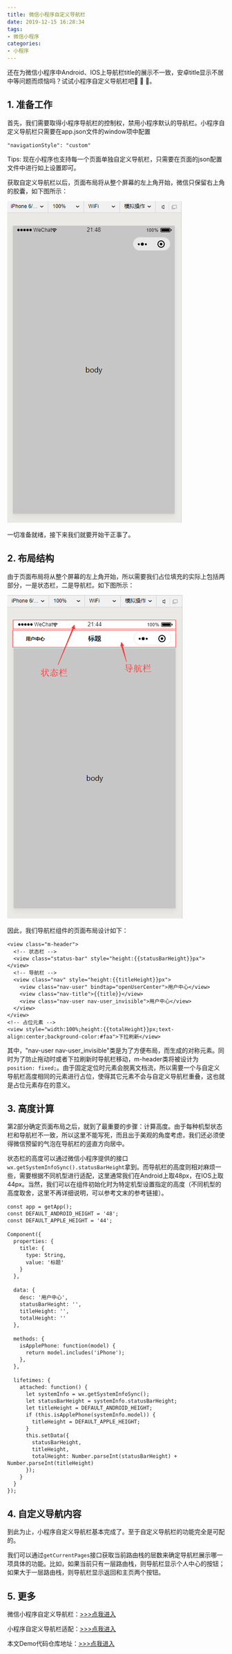 ```yaml
---
title: 微信小程序自定义导航栏
date: 2019-12-15 16:28:34
tags:
- 微信小程序
categories:
- 小程序
---
```


还在为微信小程序中Android、IOS上导航栏title的展示不一致，安卓title显示不居中等问题而烦恼吗？试试小程序自定义导航栏吧🦉 🦉 🦉。

<!--more-->

## 1. 准备工作

首先，我们需要取得小程序导航栏的控制权，禁用小程序默认的导航栏。小程序自定义导航栏只需要在app.json文件的window项中配置

```
"navigationStyle": "custom"
```

Tips: 现在小程序也支持每一个页面单独自定义导航栏，只需要在页面的json配置文件中进行如上设置即可。

获取自定义导航栏以后，页面布局将从整个屏幕的左上角开始，微信只保留右上角的胶囊，如下图所示：

![](https://raw.githubusercontent.com/Nirvana-cn/Photograph-deposit/master/wechat/no-navigation-bar.png)

一切准备就绪，接下来我们就要开始干正事了。

## 2. 布局结构

由于页面布局将从整个屏幕的左上角开始，所以需要我们占位填充的实际上包括两部分，一是状态栏，二是导航栏。如下图所示：

![](https://raw.githubusercontent.com/Nirvana-cn/Photograph-deposit/master/wechat/has-navigation-bar.png)

因此，我们导航栏组件的页面布局设计如下：

```
<view class="m-header">
  <!-- 状态栏 -->
  <view class="status-bar" style="height:{{statusBarHeight}}px"></view>
  <!-- 导航栏 -->
  <view class="nav" style="height:{{titleHeight}}px">
    <view class="nav-user" bindtap="openUserCenter">用户中心</view>
    <view class="nav-title">{{title}}</view>
    <view class="nav-user nav-user_invisible">用户中心</view>
  </view>
</view>
<!-- 占位元素 -->
<view style="width:100%;height:{{totalHeight}}px;text-align:center;background-color:#faa">下拉刷新</view>
```

其中，"nav-user nav-user_invisible"类是为了方便布局，而生成的对称元素。同时为了防止拖动时或者下拉刷新时导航栏移动，m-header类将被设计为`position: fixed;`。由于固定定位时元素会脱离文档流，所以需要一个与自定义导航栏高度相同的元素进行占位，使得其它元素不会与自定义导航栏重叠，这也就是占位元素存在的意义。

## 3. 高度计算

第2部分确定页面布局之后，就到了最重要的步骤：计算高度。由于每种机型状态栏和导航栏不一致，所以这里不能写死，而且出于美观的角度考虑，我们还必须使得微信预留的气泡在导航栏的竖直方向居中。

状态栏的高度可以通过微信小程序提供的接口`wx.getSystemInfoSync().statusBarHeight`拿到。而导航栏的高度则相对麻烦一些，需要根据不同机型进行适配，这里通常我们在Android上取48px，在IOS上取44px。当然，我们可以在组件初始化时为特定机型设置指定的高度（不同机型的高度取舍，这里不再详细说明，可以参考文末的参考链接）。

```
const app = getApp();
const DEFAULT_ANDROID_HEIGHT = '48';
const DEFAULT_APPLE_HEIGHT = '44';

Component({
  properties: {
    title: {
      type: String,
      value: '标题'
    }
  },

  data: {
    desc: '用户中心',
    statusBarHeight: '',
    titleHeight: '',
    totalHeight: ''
  },

  methods: {
    isApplePhone: function(model) {
      return model.includes('iPhone');
    },
  },

  lifetimes: {
    attached: function() {
      let systemInfo = wx.getSystemInfoSync();
      let statusBarHeight = systemInfo.statusBarHeight;
      let titleHeight = DEFAULT_ANDROID_HEIGHT;
      if (this.isApplePhone(systemInfo.model)) {
        titleHeight = DEFAULT_APPLE_HEIGHT;
      }
      this.setData({
        statusBarHeight,
        titleHeight,
        totalHeight: Number.parseInt(statusBarHeight) + Number.parseInt(titleHeight)
      });
    }
  }
});
```

## 4. 自定义导航内容

到此为止，小程序自定义导航栏基本完成了。至于自定义导航栏的功能完全是可配的。

我们可以通过`getCurrentPages`接口获取当前路由栈的层数来确定导航栏展示哪一项具体的功能。比如，如果当前只有一层路由栈，则导航栏显示个人中心的按钮；如果大于一层路由栈，则导航栏显示返回和主页两个按钮。

## 5. 更多

微信小程序自定义导航栏：[>>>点我进入](https://juejin.im/post/5ca563f8f265da307a16133b)

小程序自定义导航栏适配：[>>>点我进入](https://segmentfault.com/a/1190000018733860)

本文Demo代码仓库地址：[>>>点我进入](https://github.com/Nirvana-cn/wechat-navigation-bar)

